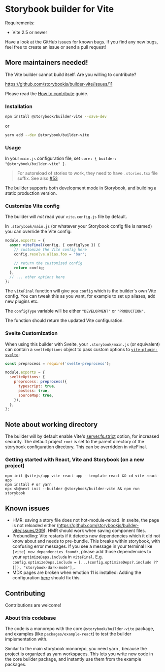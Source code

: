 # Storybook builder for Vite

Requirements:

- Vite 2.5 or newer

Have a look at the GitHub issues for known bugs. If you find any new bugs,
feel free to create an issue or send a pull request!

## More maintainers needed!

The Vite builder cannot build itself.
Are you willing to contribute?

https://github.com/storybookjs/builder-vite/issues/11

Please read the [How to contribute](/CONTRIBUTING.md) guide.

### Installation

```bash
npm install @storybook/builder-vite --save-dev
```

or

```bash
yarn add --dev @storybook/builder-vite
```

### Usage

In your `main.js` configuration file,
set `core: { builder: "@storybook/builder-vite" }`.

> For autoreload of stories to work, they need to have `.stories.tsx` file suffix.
> See also [#53](https://github.com/storybookjs/builder-vite/pull/53)

The builder supports both development mode in Storybook, and building a static production version.

### Customize Vite config

The builder will _not_ read your `vite.config.js` file by default.

In `.storybook/main.js` (or whatever your Storybook config file is named)
you can override the Vite config:

```javascript
module.exports = {
  async viteFinal(config, { configType }) {
    // customize the Vite config here
    config.resolve.alias.foo = 'bar';

    // return the customized config
    return config;
  },
  // ... other options here
};
```

The `viteFinal` function will give you `config` which is
the builder's own Vite config. You can tweak this as you want,
for example to set up aliases, add new plugins etc.

The `configType` variable will be either `"DEVELOPMENT"` or `"PRODUCTION"`.

The function should return the updated Vite configuration.

### Svelte Customization

When using this builder with Svelte, your `.storybook/main.js` (or equivalent)
can contain a `svelteOptions` object to pass custom options to
[`vite-plugin-svelte`](https://github.com/sveltejs/vite-plugin-svelte/tree/main/packages/vite-plugin-svelte):

```javascript
const preprocess = require('svelte-preprocess');

module.exports = {
  svelteOptions: {
    preprocess: preprocess({
      typescript: true,
      postcss: true,
      sourceMap: true,
    }),
  },
};
```

## Note about working directory

The builder will by default enable Vite's [server.fs.strict](https://vitejs.dev/config/#server-fs-strict)
option, for increased security. The default project `root` is set to the parent directory of the
storybook configuration directory. This can be overridden in viteFinal.

### Getting started with React, Vite and Storybook (on a new project)

```
npm init @vitejs/app vite-react-app --template react && cd vite-react-app
npm install # or yarn
npx sb@next init --builder @storybook/builder-vite && npm run storybook
```

## Known issues

- HMR: saving a story file does not hot-module-reload. In svelte, the page is not reloaded either (https://github.com/storybookjs/builder-vite/issues/209). HMR should work when saving component files.
- Prebundling: Vite restarts if it detects new dependencies which it did not know about and needs to pre-bundle. This breaks within storybook, with confusing error messages. If you see a message in your terminal like `[vite] new dependencies found:`, please add those dependencies to your `optimizeDeps.include` in `viteFinal`. E.g. `config.optimizeDeps.include = [...(config.optimizeDeps?.include ?? []), "storybook-dark-mode"],`.
- MDX pages are broken when emotion 11 is installed: Adding the configuration [here](https://github.com/storybookjs/builder-vite/issues/219#issuecomment-1023666193) should fix this.

## Contributing

Contributions are welcome!

### About this codebase

The code is a monorepo with the core `@storybook/builder-vite` package,
and examples (like `packages/example-react`) to test the builder implementation with.

Similar to the main storybook monorepo, you need yarn , because the project is organized as yarn workspaces.
This lets you write new code in the core builder package, and instantly use them from
the example packages.
